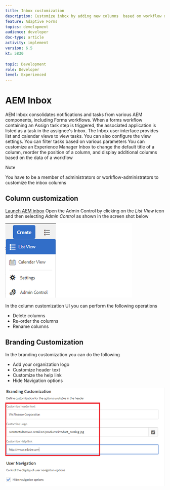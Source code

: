```yaml
---
title: Inbox customization
description: Customize inbox by adding new columns  based on workflow data 
feature: Adaptive Forms
topics: development
audience: developer
doc-type: article
activity: implement
version: 6.5
kt: 5830

topic: Development
role: Developer
level: Experienced
---
```

# AEM Inbox

 AEM Inbox consolidates notifications and tasks from various AEM components, including Forms workflows. When a forms workflow containing an Assign task step is triggered, the associated application is listed as a task in the assignee's Inbox.
 The Inbox user interface provides list and calendar views to view tasks. You can also configure the view settings. You can filter tasks based on various parameters
 You can customize an Experience Manager Inbox to change the default title of a column, reorder the position of a column, and display additional columns based on the data of a workflow


>[!NOTE]
>
>You have to be a member of administrators or workflow-administrators to customize the inbox columns

## Column customization

[Launch AEM inbox](http://localhost:4502/aem/inbox)
Open the Admin Control by clicking on the _List View_ icon and then selecting _Admin Control_ as shown in the screen shot below

![admin-control](assets/open-customization.png)

In the column customization UI you can perform the following operations

* Delete columns
* Re-order the columns
* Rename columns

## Branding Customization

In the branding customization you can do the following

* Add your organization logo
* Customize header text
* Customize the help link
* Hide Navigation options

![inbox-branding](assets/branding-customization.PNG)
